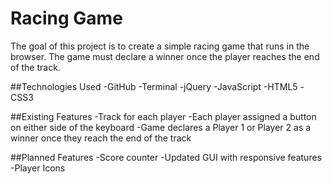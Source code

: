 # Racing Game
The goal of this project is to create a simple racing game that runs in the browser. The game must declare a winner once the player reaches the end of the track. 

##Technologies Used
-GitHub
-Terminal
-jQuery
-JavaScript
-HTML5
-CSS3

##Existing Features
-Track for each player
-Each player assigned a button on either side of the keyboard
-Game declares a Player 1 or Player 2 as a winner once they reach the end of the track

##Planned Features
-Score counter
-Updated GUI with responsive features
-Player Icons
